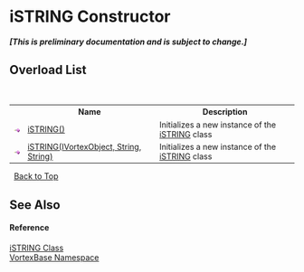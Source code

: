 # iSTRING Constructor 
 _**\[This is preliminary documentation and is subject to change.\]**_


## Overload List
&nbsp;<table><tr><th></th><th>Name</th><th>Description</th></tr><tr><td>![Public method](media/pubmethod.gif "Public method")</td><td><a href="M_VortexBase_iSTRING__ctor.md">iSTRING()</a></td><td>
Initializes a new instance of the <a href="T_VortexBase_iSTRING.md">iSTRING</a> class</td></tr><tr><td>![Public method](media/pubmethod.gif "Public method")</td><td><a href="M_VortexBase_iSTRING__ctor_1.md">iSTRING(IVortexObject, String, String)</a></td><td>
Initializes a new instance of the <a href="T_VortexBase_iSTRING.md">iSTRING</a> class</td></tr></table>&nbsp;
<a href="#istring-constructor">Back to Top</a>

## See Also


#### Reference
<a href="T_VortexBase_iSTRING.md">iSTRING Class</a><br /><a href="N_VortexBase.md">VortexBase Namespace</a><br />